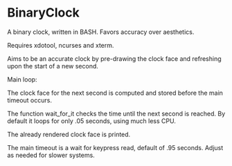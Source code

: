 # BinaryClock

A binary clock, written in BASH.  Favors accuracy over aesthetics.

Requires xdotool, ncurses and xterm.

Aims to be an accurate clock by pre-drawing the clock face and refreshing upon the start of a new second.


Main loop:

The clock face for the next second is computed and stored before the main timeout occurs.

The function wait_for_it checks the time until the next second is reached.  By default it loops for only .05 seconds, using much less CPU.

The already rendered clock face is printed.

The main timeout is a wait for keypress read, default of .95 seconds.  Adjust as needed for slower systems.
